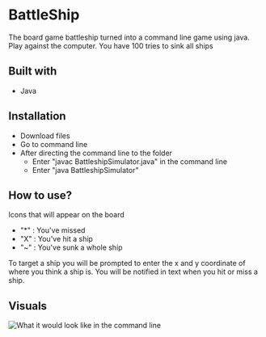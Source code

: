 # BattleShip
The board game battleship turned into a command line game using java. Play against the computer. You have 100 tries to sink all ships

## Built with
- Java

## Installation
- Download files
- Go to command line
- After directing the command line to the folder
  - Enter "javac BattleshipSimulator.java" in the command line
  - Enter "java BattleshipSimulator"
 
 ## How to use?
 Icons that will appear on the board
 - "*" : You've missed
 - "X" : You've hit a ship
 - "~" : You've sunk a whole ship
 
 To target a ship you will be prompted to enter the x and y coordinate of where you think a ship is.
 You will be notified in text when you hit or miss a ship.

 ## Visuals
 ![What it would look like in the command line](https://github.com/xvxvdee/battleShip/blob/master/Battleship%20visuals.jpg)
 
  
